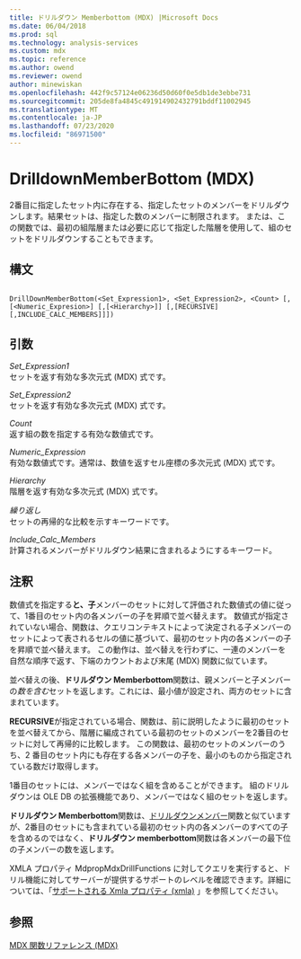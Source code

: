 ```yaml
---
title: ドリルダウン Memberbottom (MDX) |Microsoft Docs
ms.date: 06/04/2018
ms.prod: sql
ms.technology: analysis-services
ms.custom: mdx
ms.topic: reference
ms.author: owend
ms.reviewer: owend
author: minewiskan
ms.openlocfilehash: 442f9c57124e06236d50d60f0e5db1de3ebbe731
ms.sourcegitcommit: 205de8fa4845c491914902432791bddf11002945
ms.translationtype: MT
ms.contentlocale: ja-JP
ms.lasthandoff: 07/23/2020
ms.locfileid: "86971500"
---
```

# <a name="drilldownmemberbottom-mdx"></a>DrilldownMemberBottom (MDX)


  2番目に指定したセット内に存在する、指定したセットのメンバーをドリルダウンします。結果セットは、指定した数のメンバーに制限されます。 または、この関数では、最初の組階層または必要に応じて指定した階層を使用して、組のセットをドリルダウンすることもできます。  
  
## <a name="syntax"></a>構文  
  
```  
  
DrillDownMemberBottom(<Set_Expression1>, <Set_Expression2>, <Count> [,[<Numeric_Expresion>] [,[<Hierarchy>]] [,[RECURSIVE][,INCLUDE_CALC_MEMBERS]]])  
```  
  
## <a name="arguments"></a>引数  
 *Set_Expression1*  
 セットを返す有効な多次元式 (MDX) 式です。  
  
 *Set_Expression2*  
 セットを返す有効な多次元式 (MDX) 式です。  
  
 *Count*  
 返す組の数を指定する有効な数値式です。  
  
 *Numeric_Expression*  
 有効な数値式です。通常は、数値を返すセル座標の多次元式 (MDX) 式です。  
  
 *Hierarchy*  
 階層を返す有効な多次元式 (MDX) 式です。  
  
 *繰り返し*  
 セットの再帰的な比較を示すキーワードです。  
  
 *Include_Calc_Members*  
 計算されるメンバーがドリルダウン結果に含まれるようにするキーワード。  
  
## <a name="remarks"></a>注釈  
 数値式を指定する**と、子**メンバーのセットに対して評価された数値式の値に従って、1番目のセット内の各メンバーの子を昇順で並べ替えます。 数値式が指定されていない場合、関数は、クエリコンテキストによって決定される子メンバーのセットによって表されるセルの値に基づいて、最初のセット内の各メンバーの子を昇順で並べ替えます。 この動作は、並べ替えを行わずに、一連のメンバーを自然な順序で返す、下端のカウントおよび末尾 (MDX) 関数に似ています。  
  
 並べ替えの後、**ドリルダウン Memberbottom**関数は、親メンバーと子メンバーの*数を含む*セットを返します。これには、最小値が設定され、両方のセットに含まれています。  
  
 **RECURSIVE**が指定されている場合、関数は、前に説明したように最初のセットを並べ替えてから、階層に編成されている最初のセットのメンバーを2番目のセットに対して再帰的に比較します。 この関数は、最初のセットのメンバーのうち、2 番目のセット内にも存在する各メンバーの子を、最小のものから指定されている数だけ取得します。  
  
 1番目のセットには、メンバーではなく組を含めることができます。 組のドリルダウンは OLE DB の拡張機能であり、メンバーではなく組のセットを返します。  
  
 **ドリルダウン Memberbottom**関数は、[ドリルダウンメンバー](../mdx/drilldownmember-mdx.md)関数と似ていますが、2番目のセットにも含まれている最初のセット内の各メンバーのすべての子を含めるのではなく、**ドリルダウン memberbottom**関数は各メンバーの最下位の子メンバーの数を返します。  
  
 XMLA プロパティ MdpropMdxDrillFunctions に対してクエリを実行すると、ドリル機能に対してサーバーが提供するサポートのレベルを確認できます。詳細については、「[サポートされる Xmla プロパティ &#40;xmla&#41;](https://docs.microsoft.com/analysis-services/xmla/xml-elements-properties/propertylist-element-supported-xmla-properties) 」を参照してください。  
  
## <a name="see-also"></a>参照  
 [MDX 関数リファレンス &#40;MDX&#41;](../mdx/mdx-function-reference-mdx.md)  
  
  
